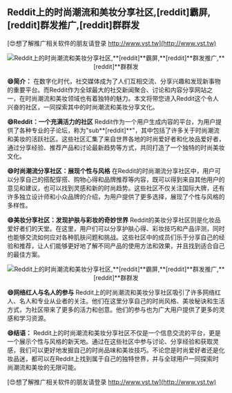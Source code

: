 ## **Reddit上的时尚潮流和美妆分享社区,**[reddit]**霸屏,**[reddit]**群发推广,**[reddit]**群群发**

[😍想了解推广相关软件的朋友请登录 http://www.vst.tw](http://www.vst.tw)

 <center><img src="https://vst.tw/MP4/tuiguang/png/5.png" alt="Reddit上的时尚潮流和美妆分享社区,**[reddit]**霸屏,**[reddit]**群发推广,**[reddit]**群群发"></center>

**😄简介：**
在数字化时代，社交媒体成为了人们互相交流、分享兴趣和发现新事物的重要平台。而Reddit作为全球最大的社交新闻聚合、讨论和内容分享网站之一，在时尚潮流和美妆领域也有着独特的魅力。本文将带您进入Reddit这个令人兴奋的社区，一同探索其中的时尚潮流和美妆分享文化。

**😄Reddit：一个充满活力的社区**
Reddit作为一个用户生成内容的平台，为用户提供了各种专业的子论坛，称为"sub**[reddit]**"，其中包括了许多关于时尚潮流和美妆的活跃社区。这些社区汇集了来自世界各地的时尚爱好者和化妆品爱好者，通过分享经验、推荐产品和讨论最新趋势等方式，共同打造了一个独特的时尚美妆文化。

**😄时尚潮流分享社区：展现个性与风格**
在Reddit的时尚潮流分享社区中，用户可以分享自己的搭配穿搭、购物心得和品牌推荐等内容，既可以得到来自其他用户的意见和建议，也可以找到灵感和新的时尚趋势。这些社区不仅关注国际大牌，还有许多独立设计师和小众品牌的介绍，为用户提供了更多选择，展现了个性与风格的多样性。

**😄美妆分享社区：发现护肤与彩妆的奇妙世界**
Reddit的美妆分享社区则是化妆品爱好者们的天堂。在这里，用户们可以分享护肤心得、彩妆技巧和产品评测，同时也能够交流如何应对各种肌肤问题和挑战。这些社区中的成员们乐于分享自己的经验和推荐，让人们能够更好地了解不同产品的使用方法和效果，并且找到适合自己的最佳方案。

 <center><img src="https://vst.tw/MP4/tuiguang/png/7.png" alt="Reddit上的时尚潮流和美妆分享社区,**[reddit]**霸屏,**[reddit]**群发推广,**[reddit]**群群发"></center>

**😄网络红人与名人的参与**
Reddit上的时尚潮流和美妆分享社区吸引了许多网络红人、名人和专业从业者的关注。他们在这里分享自己的时尚风格、美妆秘诀和生活方式，为社区带来了更多的活力和创意。他们的参与也为广大用户提供了更多的灵感和学习资源。

**😄结语：**
Reddit上的时尚潮流和美妆分享社区不仅是一个信息交流的平台，更是一个展示个性与风格的新天地。通过在这些社区中参与讨论、分享经验和获取灵感，我们可以更好地发掘自己的时尚品味和美妆技巧。不论您是时尚爱好者还是化妆品迷，都可以在Reddit上找到属于自己的独特世界，并与全球用户一同探索时尚潮流和美妆的无限可能。

[😍想了解推广相关软件的朋友请登录 http://www.vst.tw](http://www.vst.tw)



